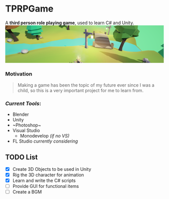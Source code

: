 # TPRPGame
A **third person role playing game**, used to learn C# and Unity.
![Background](https://github.com/SMIC-ComputerClub/TPRPGame/blob/master/Blender%20Files/bg.PNG)

### Motivation
>Making a game has been the topic of my future ever since I was a child, so this is a very important project for me to learn from. 

### _Current Tools_:
* Blender
* Unity
* ~Photoshop~
* Visual Studio
   * Monodevelop *(if no VS)*
* FL Studio *currently considering*

## TODO List
- [x] Create 3D Objects to be used in Unity
- [x] Rig the 3D character for animation
- [x] Learn and write the C# scripts
- [ ] Provide GUI for functional items
- [ ] Create a BGM
